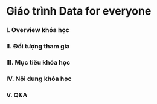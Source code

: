 # Giáo trình Data for everyone

### I. Overview khóa học
### II. Đối tượng tham gia
### III. Mục tiêu khóa học
### IV. Nội dung khóa học
### V. Q&A

